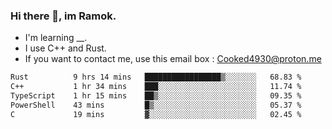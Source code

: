### Hi there 👋, im Ramok.

- I'm learning __.
- I use C++ and Rust.
- If you want to contact me, use this email box : Cooked4930@proton.me

<!--START_SECTION:waka-->

```txt
Rust          9 hrs 14 mins   █████████████████▒░░░░░░░   68.83 %
C++           1 hr 34 mins    ███░░░░░░░░░░░░░░░░░░░░░░   11.74 %
TypeScript    1 hr 15 mins    ██▒░░░░░░░░░░░░░░░░░░░░░░   09.35 %
PowerShell    43 mins         █▒░░░░░░░░░░░░░░░░░░░░░░░   05.37 %
C             19 mins         ▓░░░░░░░░░░░░░░░░░░░░░░░░   02.45 %
```

<!--END_SECTION:waka-->
